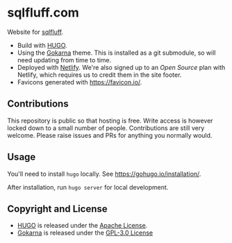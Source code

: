 # sqlfluff.com

Website for [sqlfluff](http://www.sqlfluff.com/).

* Build with [HUGO](https://gohugo.io/).
* Using the [Gokarna](https://github.com/526avijitgupta/gokarna) theme. This
  is installed as a git submodule, so will need updating from time to time.
* Deployed with [Netlify](https://www.netlify.com/). We're also signed up to
  an *Open Source* plan with Netlify, which requires us to credit them in the
  site footer.
* Favicons generated with <https://favicon.io/>.

## Contributions

This repository is public so that hosting is free. Write access is however
locked down to a small number of people. Contributions are still very welcome.
Please raise issues and PRs for anything you normally would.

## Usage

You'll need to install `hugo` locally. See <https://gohugo.io/installation/>.

After installation, run `hugo server` for local development.

## Copyright and License

* [HUGO](https://gohugo.io/) is released under the
  [Apache License](https://gohugo.io/about/license/).
* [Gokarna](https://github.com/526avijitgupta/gokarna) is released under the
  [GPL-3.0 License](https://github.com/526avijitgupta/gokarna?tab=GPL-3.0-1-ov-file#readme)
